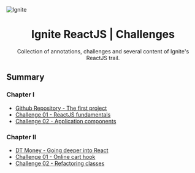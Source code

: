 
<img alt="Ignite" src="https://i.imgur.com/eCVyxxy.png">
<h1 align="center">
  Ignite ReactJS | Challenges
</h1>

<p align="center">
Collection of annotations, challenges and several content of Ignite's ReactJS trail.
</p>

## Summary

### Chapter I

- [Github Repository - The first project](https://github.com/debfdias/ignite-reactjs/tree/main/chapter_I/GitHubRepository)
- [Challenge 01 - ReactJS fundamentals](https://github.com/debfdias/ignite-reactjs/tree/main/chapter_I/challenge1)
- [Challenge 02 - Application components](https://github.com/debfdias/ignite-reactjs/tree/main/chapter_I/challenge2)

### Chapter II

- [DT Money - Going deeper into React](https://github.com/debfdias/ignite-reactjs/tree/main/chapter_II/dt_money)
- [Challenge 01 - Online cart hook](https://github.com/debfdias/ignite-reactjs/tree/main/chapter_II/challenge1)
- [Challenge 02 - Refactoring classes](https://github.com/debfdias/ignite-reactjs/tree/main/chapter_II/challenge2)
